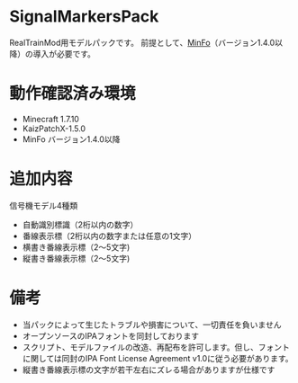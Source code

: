 # SignalMarkersPack
RealTrainMod用モデルパックです。
前提として、[MinFo](https://github.com/Kai-Z-JP/MinFo)（バージョン1.4.0以降）の導入が必要です。

# 動作確認済み環境
- Minecraft 1.7.10
- KaizPatchX-1.5.0
- MinFo バージョン1.4.0以降

# 追加内容
信号機モデル4種類
- 自動識別標識（2桁以内の数字）
- 番線表示標（2桁以内の数字または任意の1文字）
- 横書き番線表示標（2～5文字)
- 縦書き番線表示標（2～5文字)

# 備考
- 当パックによって生じたトラブルや損害について、一切責任を負いません
- オープンソースのIPAフォントを同封しております
- スクリプト、モデルファイルの改造、再配布を許可します。但し、フォントに関しては同封のIPA Font License Agreement v1.0に従う必要があります。
- 縦書き番線表示標の文字が若干左右にズレる場合がありますが仕様です
